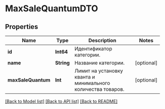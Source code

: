 # MaxSaleQuantumDTO

## Properties
Name | Type | Description | Notes
------------ | ------------- | ------------- | -------------
**id** | **Int64** | Идентификатор категории. | 
**name** | **String** | Название категории. | [optional] 
**maxSaleQuantum** | **Int** | Лимит на установку кванта и минимального количества товаров. | [optional] 

[[Back to Model list]](../README.md#documentation-for-models) [[Back to API list]](../README.md#documentation-for-api-endpoints) [[Back to README]](../README.md)



